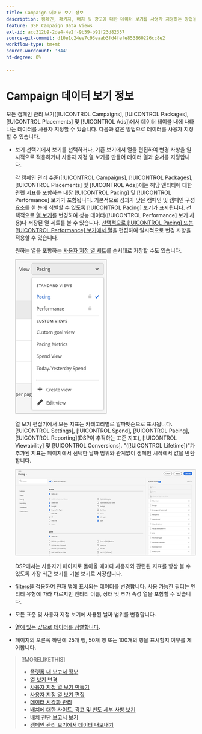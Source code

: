 ```yaml
---
title: Campaign 데이터 보기 정보
description: 캠페인, 패키지, 배치 및 광고에 대한 데이터 보기를 사용자 지정하는 방법을 알아봅니다.
feature: DSP Campaign Data Views
exl-id: acc312b9-2de4-4e2f-9b59-b91f23d82357
source-git-commit: d10e1c24ee7c93eaab3fd4fefe853860226cc8e2
workflow-type: tm+mt
source-wordcount: '344'
ht-degree: 0%

---
```


# Campaign 데이터 보기 정보

모든 캠페인 관리 보기([!UICONTROL Campaigns], [!UICONTROL Packages], [!UICONTROL Placements] 및 [!UICONTROL Ads])에서 데이터 테이블 내에 나타나는 데이터를 사용자 지정할 수 있습니다. 다음과 같은 방법으로 데이터를 사용자 지정할 수 있습니다.

* 보기 선택기에서 보기를 선택하거나, 기존 보기에서 열을 편집하여 변경 사항을 일시적으로 적용하거나 사용자 지정 열 보기를 만들어 데이터 열과 순서를 지정합니다.

   각 캠페인 관리 수준([!UICONTROL Campaigns], [!UICONTROL Packages], [!UICONTROL Placements] 및 [!UICONTROL Ads])에는 해당 엔티티에 대한 관련 지표를 포함하는 내장 [!UICONTROL Pacing] 및 [!UICONTROL Performance] 보기가 포함됩니다. 기본적으로 성과가 낮은 캠페인 및 캠페인 구성 요소를 한 눈에 식별할 수 있도록 [!UICONTROL Pacing] 보기가 표시됩니다. 선택적으로 [열 보기](column-view-change.md)를 변경하여 성능 데이터([!UICONTROL Performance] 보기 사용)나 저장된 열 세트를 볼 수 있습니다. [선택적으로 [!UICONTROL Pacing] 또는 [!UICONTROL Performance] 보기에서 열](column-view-edit.md)을 편집하여 일시적으로 변경 사항을 적용할 수 있습니다.

   원하는 열을 포함하는 [사용자 지정 열 세트](column-view-create.md)를 순서대로 저장할 수도 있습니다.

   ![열 보기 선택기](/help/dsp/assets/column-view-selector.png)

   열 보기 편집기에서 모든 지표는 카테고리별로 알파벳순으로 표시됩니다. [!UICONTROL Settings], [!UICONTROL Spend], [!UICONTROL Pacing], [!UICONTROL Reporting](DSP이 추적하는 표준 지표), [!UICONTROL Viewability] 및 [!UICONTROL Conversions]. &quot;([!UICONTROL Lifetime])&quot;가 추가된 지표는 페이지에서 선택한 날짜 범위와 관계없이 캠페인 시작에서 값을 반환합니다.

   ![열 보기 편집기](/help/dsp/assets/column-view-editor.png)

   DSP에서는 사용자가 페이지로 돌아올 때마다 사용자와 관련된 지표를 항상 볼 수 있도록 가장 최근 보기를 기본 보기로 저장합니다.

* [filters](campaign-data-filter.md)을 적용하여 현재 탭에 표시되는 데이터를 변경합니다. 사용 가능한 필터는 엔티티 유형에 따라 다르지만 엔티티 이름, 상태 및 추가 속성 열을 포함할 수 있습니다.

* 모든 표준 및 사용자 지정 보기에 사용된 날짜 범위를 변경합니다.

* [열에 있는 값으로 데이터를 정렬합니다](campaign-data-sort.md).

* 페이지의 오른쪽 하단에 25개 행, 50개 행 또는 100개의 행을 표시할지 여부를 제어합니다.

>[!MORELIKETHIS]
>
>* [플랫폼 내 보고서 정보](campaign-reports-about.md)
>* [열 보기 변경](column-view-change.md)
>* [사용자 지정 열 보기 만들기](column-view-create.md)
>* [사용자 지정 열 보기 편집](column-view-edit.md)
>* [데이터 시각화 관리](campaign-data-visualization-manage.md)
>* [배치에 대한 사이트, 광고 및 빈도 세부 사항 보기](placement-details-view.md)
>* [배치 진단 보고서 보기](placement-diagnostics.md)
>* [캠페인 관리 보기에서 데이터 내보내기](campaign-export-data.md)

